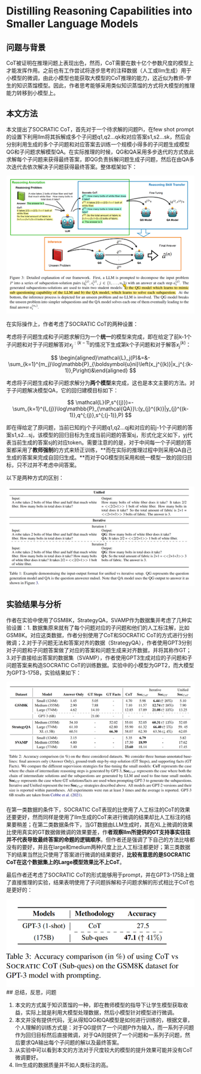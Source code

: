 # Distilling Reasoning Capabilities into Smaller Language Models

## 问题与背景

CoT被证明在推理问题上表现出色，然而，CoT需要在数十亿个参数尺度的模型上才能发挥作用。之前也有工作尝试将逐步思考的注释数据（人工或llm生成）用于小模型的微调，由此小模型也能获取大模型的CoT推理的能力，这近似为教师-学生的知识蒸馏模型。因此，作者思考能够采用类似知识蒸馏的方式将大模型的推理能力转移到小模型上。

## 本文方法

本文提出了SOCRATIC CoT，首先对于一个待求解的问题Pi，在few shot prompt的设置下利用llm将其拆解成多个子问题q1,q2...qk和对应答案s1,s2...sk，然后会分别利用生成的多个子问题和对应答案去训练一个规模小得多的子问题生成模型QG和子问题求解模型QA。在实际推理的时候，QG和QA采用多步迭代的方式依此求解每个子问题来获得最终答案，即QG负责拆解问题生成子问题，然后在由QA多次迭代去依次解决子问题获得最终答案。整体框架如下：

![image](assets/image-20231010184958-z5o4o0b.png)

在实际操作上，作者考虑了SOCRATIC CoT的两种设置：

考虑将子问题生成和子问题求解归为一个**统一**的模型来完成，即在给定了前k-1个子问题和对于子问题解答对$x_{j}^{:(k-1)}$的情况下生成第k个子问题和对于解答$x_{j}^{(k)}$：

$$
\begin{aligned}\mathcal{L}_j(P)&=&-\sum_{k=1}^{m_j}\log\mathbb{P}_{\boldsymbol{u}ni}\left(x_j^{(k)}|x_j^{:(k-1)},P\right)&\end{aligned}
$$

考虑将子问题生成和子问题求解分为**两个模型**来完成，这也是本文主要的方法。对于子问题解决模型QA，它的回归建模目标如下：

$$
\mathcal{L}(P,s^{(j)})=-\sum_{k=1}^{l_{j}}\log\mathbb{P}_{\mathcal{QA}}\:(y_{j}^{(k)}|y_{j}^{(k-1)},q^{;(j)},s^{;(j-1)},P)
$$

即在得给定了原问题，当前已知的j个子问题q1,q2...qj和对应的前j-1个子问题的答案s1,s2...sj，该模型的回归目标为生成当前问题的答案sj，形式化定义如下，yj代表当前生成的答案sj的对应token。需要注意的的是，对于中间每一个子问题的答案都采用了**教师强制**的方式来矫正训练，**而在实际的推理过程中则采用QA自己生成的答案来完成自回归生成。**而对于QG模型则采用和统一模型一致的回归目标，只不过并不考虑中间答案。

以下是两种方式的区别：

![image](assets/image-20231010192826-qj49ecx.png)

## 实验结果与分析

作者在实验中使用了GSM8K，StrategyQA，SVAMP作为数据集并考虑了几种实验设置：1. 数据集原来就有了每个问题对应的子问题和他们的人工标注解，比如GSM8K。对应这类数据，作者分别使用了CoT和SOCRATIC CoT的方式进行分别微调；2.对于子问题无法和答案对齐的数据（StrategyQA），作者使用GPT3分别对子问题和子问题答案做了对应的答案和问题生成来对齐数据，并将其称作GT；3.对于直接给出答案的数据集（SVAMP），作者使用GPT3生成对应的子问题和子问题答案来构造SOCRATIC CoT的训练数据。实验中的小模型为GPT2，而大模型为GPT3-175B，实验结果如下：

![image](assets/image-20231010195132-szioti4.png)

在第一类数据的条件下，SOCRATIC CoT表现的比使用了人工标注的CoT的效果还要更好，然而同样是使用了llm生成的CoT来进行微调的结果却比人工标注的结果要稍差；在第二类数据条件下，当GT数据由LLM生成时，其在XL上微调的效果比使用真实的GT数据做微调的效果要差，作**者观察llm所提供的GT支持事实往往并不代表导致最终答案的命题的逻辑顺序**。但作者还是强调了下自己的方法比啥都没有的要好，并且在large和medium两种尺度上比人工标注都更好；第三类数据下的结果当然比只使用了答案进行微调的结果要好，**比较有意思的是SOCRATIC CoT在这个数据集上的Large模型效果比不上CoT**。

最后作者还考虑了SOCRATIC CoT的形式能够用于prompt，并在GPT3-175B上做了直接推理的实验，结果表明使用了子问题拆解和子问题求解的形式相比于CoT也是更好的：
<div align=center>
<img src=assets/image-20231010201510-lsmg4ie.png/>
</div>
## 总结，反思，问题

1. 本文的方式属于知识蒸馏的一种，即在教师模型的指导下让学生模型获取收益，实际上就是利用大模型处理数据，然后小模型针对模型进行微调。
2. 本文并没有提供代码，无从得知QG和QA模型是如何进行训练的，根据文章，个人理解的训练方式是：对于QG提供了一个问题P作为输入，而一系列子问题作为回归目标然后直接微调，对于QA则提供了一个问题和一系列子问题，然后要求QA输出每个子问题的解以及最终答案。
3. 从实验中可以看到本文的方法对于尺度较大的模型的提升效果可能并没有CoT微调要好。
4. llm生成的数据质量并不如人类标注的高。

‍
